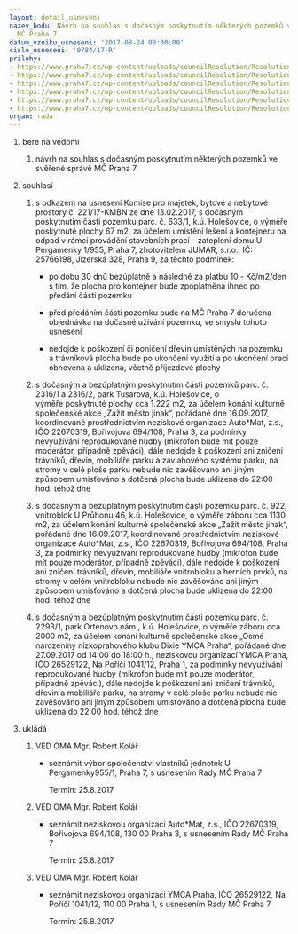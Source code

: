 ```yaml
---
layout: detail_usneseni
nazev_bodu: Návrh na souhlas s dočasným poskytnutím některých pozemků ve svěřené správě
  MČ Praha 7
datum_vzniku_usneseni: '2017-08-24 00:00:00'
cislo_usneseni: '0784/17-R'
prilohy:
- https://www.praha7.cz/wp-content/uploads/councilResolution/Resolutions/29428/export/01_zaboryP7Hol~239490.doc
- https://www.praha7.cz/wp-content/uploads/councilResolution/Resolutions/29428/export/02_zaboryP7Hol~239489.pdf
- https://www.praha7.cz/wp-content/uploads/councilResolution/Resolutions/29428/export/03_zaboryP7Hol~239488.pdf
- https://www.praha7.cz/wp-content/uploads/councilResolution/Resolutions/29428/export/04_zaboryP7Hol~239487.pdf
- https://www.praha7.cz/wp-content/uploads/councilResolution/Resolutions/29428/export/05_zaboryP7Hol~239486.pdf
- https://www.praha7.cz/wp-content/uploads/councilResolution/Resolutions/29428/export/export~295391.pdf
organ: rada
---
```

<ol class="urzList_view" id="urzList">
<li class="urzClass1" id=""><span name="1">bere na vědomí</span>
<ol class="urzOlClass">
<li class="urzClass2" style="TEXT-ALIGN: left" id=""><span><p>návrh na souhlas s dočasným poskytnutím některých pozemků ve svěřené správě MČ Praha 7</p></span></li></ol></li>
<li class="urzClass1" id=""><span name="26">souhlasí</span>
<ol class="urzOlClass">
<li class="urzClass2" style="TEXT-ALIGN: left" id=""><span><p>s odkazem na usnesení Komise pro majetek, bytové a nebytové prostory č. 221/17-KMBN ze dne 13.02.2017, s dočasným poskytnutím části pozemku parc. č. 633/1, k.ú. Holešovice, o výměře poskytnuté plochy 67 m2, za účelem umístění lešení a kontejneru na odpad v rámci provádění stavebních prací – zateplení domu U Pergamenky 1/955, Praha 7, zhotovitelem JUMAR, s.r.o., IČ: 25766198, Jizerská 328, Praha 9, za těchto podmínek:<br></p></span><ul class="urzUlClass"><li class="urzClass3" id="" style="text-align: left;"><span><p>po dobu 30 dnů bezúplatně a následně za platbu 10,- Kč/m2/den s tím, že plocha pro kontejner bude zpoplatněna ihned po předání části pozemku</p></span></li><li class="urzClass3" id="" style="text-align: left;"><span><p>před předáním části pozemku bude na MČ Praha 7 doručena objednávka na dočasné užívání pozemku, ve smyslu tohoto usnesení</p></span></li><li class="urzClass3" id="" style="text-align: left;"><span><p>nedojde k poškození či poničení dřevin umístěných na pozemku a trávníková plocha bude po ukončení využití a po ukončení prací obnovena a uklizena, včetně příjezdové plochy</p></span></li></ul></li>
<li class="urzClass2" style="TEXT-ALIGN: left" id=""><span><p>s dočasným a bezúplatným poskytnutím části pozemků parc. č. 2316/1 a 2316/2, park Tusarova, k.ú. Holešovice, o výměře&nbsp;poskytnuté plochy cca 1.222 m2, za účelem konání kulturně společenské akce „Zažít město jinak“, pořádané dne 16.09.2017, koordinované prostřednictvím neziskové organizace Auto*Mat, z.s., IČO 22670319, Bořivojova 694/108, Praha 3, za podmínky nevyužívání reprodukované hudby (mikrofon bude mít pouze moderátor, případně zpěváci), dále nedojde k poškození ani zničení trávníků, dřevin, mobiliáře parku a závlahového systému parku, na stromy v celé ploše parku nebude nic zavěšováno ani jiným způsobem umisťováno a dotčená plocha bude uklizena do 22:00 hod. téhož dne<br></p></span></li>
<li class="urzClass2" style="TEXT-ALIGN: left" id=""><span><p>s dočasným a bezúplatným poskytnutím části pozemku parc. č. 922, vnitroblok U Průhonu 46, k.ú. Holešovice, o výměře záboru cca 1130 m2, za účelem konání kulturně společenské akce „Zažít město jinak“, pořádané dne 16.09.2017, koordinované prostřednictvím neziskové organizace Auto*Mat, z.s., IČO 22670319, Bořivojova 694/108, Praha 3, za podmínky nevyužívání reprodukované hudby (mikrofon bude mít pouze moderátor, případně zpěváci), dále nedojde k poškození ani zničení trávníků, dřevin, mobiliáře vnitrobloku a herních prvků, na stromy v celém vnitrobloku nebude nic zavěšováno ani jiným způsobem umisťováno a dotčená plocha bude uklizena do 22:00 hod. téhož dne<br></p></span></li>
<li class="urzClass2" style="TEXT-ALIGN: left" id=""><span><p>s dočasným a bezúplatným poskytnutím části pozemku parc. č. 2293/1, park Ortenovo nám., k.ú. Holešovice, o výměře záboru cca 2000 m2, za účelem konání kulturně společenské akce „Osmé narozeniny nízkoprahového klubu Dixie YMCA Praha“, pořádané dne 27.09.2017 od 14:00 do 18:00 h., neziskovou organizací YMCA Praha, IČO 26529122, Na Poříčí 1041/12, Praha 1, za podmínky nevyužívání reprodukované hudby (mikrofon bude mít pouze moderátor, případně zpěváci), dále nedojde k poškození ani zničení trávníků, dřevin a mobiliáře parku, na stromy v celé ploše parku nebude nic zavěšováno ani jiným způsobem umisťováno a dotčená plocha bude uklizena do 22:00 hod. téhož dne<br></p></span></li></ol></li><li class="urzClass1" id="urzUkoly"><span name="1">ukládá</span><ol class="urzOlClass"><li class="urzClass2"><span><p>VED OMA Mgr. Robert Kolář</p></span><ul class="urzUlClass"><li class="urzClass3"><span><p>seznámit výbor společenství vlastníků jednotek U Pergamenky955/1, Praha 7, s usnesením Rady MČ Praha 7</p></span><span class="urzUkolTermin">  Termín:&nbsp;25.8.2017</span></li></ul></li><li class="urzClass2"><span><p>VED OMA Mgr. Robert Kolář</p></span><ul class="urzUlClass"><li class="urzClass3"><span><p>seznámit neziskovou organizaci Auto*Mat, z.s., IČO 22670319, Bořivojova 694/108, 130 00 Praha 3, s usnesením Rady MČ Praha 7</p></span><span class="urzUkolTermin">  Termín:&nbsp;25.8.2017</span></li></ul></li><li class="urzClass2"><span><p>VED OMA Mgr. Robert Kolář</p></span><ul class="urzUlClass"><li class="urzClass3"><span><p>seznámit neziskovou organizaci YMCA Praha, IČO 26529122, Na Poříčí 1041/12, 110 00 Praha 1, s usnesením Rady MČ Praha 7</p></span><span class="urzUkolTermin">  Termín:&nbsp;25.8.2017</span></li></ul></li></ol></li>
</ol>